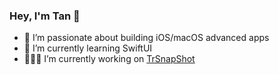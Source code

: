 ### Hey, I'm Tan 👋
- 🔭 I’m passionate about building iOS/macOS advanced apps
- 🌱 I’m currently learning SwiftUI
- 🧑🏻‍💻 I’m currently working on [TrSnapShot](https://apps.apple.com/us/app/trsnapshot/id6443472244?mt=12)
<!--
**tantan39/tantan39** is a ✨ _special_ ✨ repository because its `README.md` (this file) appears on your GitHub profile.

Here are some ideas to get you started:

- 🔭 I’m currently working on iOS develope
- 🌱 I’m currently learning ...
- 👯 I’m looking to collaborate on ...
- 🤔 I’m looking for help with ...
- 💬 Ask me about ...
- 📫 How to reach me: ...
- 😄 Pronouns: ...
- ⚡ Fun fact: ...
-->
